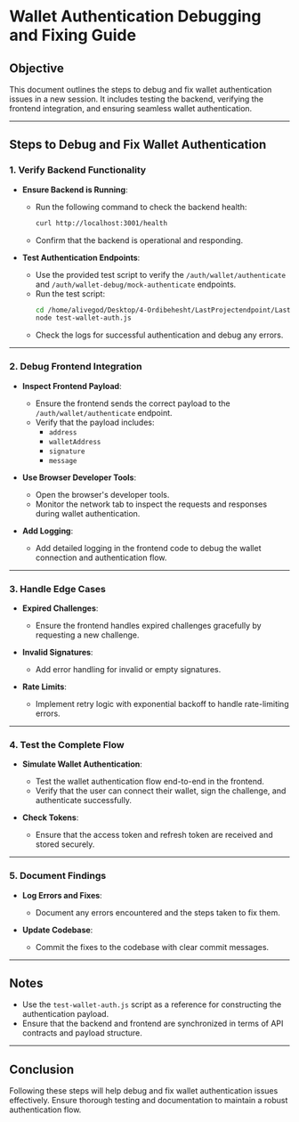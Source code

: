 # Wallet Authentication Debugging and Fixing Guide

## Objective
This document outlines the steps to debug and fix wallet authentication issues in a new session. It includes testing the backend, verifying the frontend integration, and ensuring seamless wallet authentication.

---

## Steps to Debug and Fix Wallet Authentication

### 1. Verify Backend Functionality
- **Ensure Backend is Running**:
  - Run the following command to check the backend health:
    ```bash
    curl http://localhost:3001/health
    ```
  - Confirm that the backend is operational and responding.

- **Test Authentication Endpoints**:
  - Use the provided test script to verify the `/auth/wallet/authenticate` and `/auth/wallet-debug/mock-authenticate` endpoints.
  - Run the test script:
    ```bash
    cd /home/alivegod/Desktop/4-Ordibehesht/LastProjectendpoint/LastProject/scripts/auth
    node test-wallet-auth.js
    ```
  - Check the logs for successful authentication and debug any errors.

---

### 2. Debug Frontend Integration
- **Inspect Frontend Payload**:
  - Ensure the frontend sends the correct payload to the `/auth/wallet/authenticate` endpoint.
  - Verify that the payload includes:
    - `address`
    - `walletAddress`
    - `signature`
    - `message`

- **Use Browser Developer Tools**:
  - Open the browser's developer tools.
  - Monitor the network tab to inspect the requests and responses during wallet authentication.

- **Add Logging**:
  - Add detailed logging in the frontend code to debug the wallet connection and authentication flow.

---

### 3. Handle Edge Cases
- **Expired Challenges**:
  - Ensure the frontend handles expired challenges gracefully by requesting a new challenge.

- **Invalid Signatures**:
  - Add error handling for invalid or empty signatures.

- **Rate Limits**:
  - Implement retry logic with exponential backoff to handle rate-limiting errors.

---

### 4. Test the Complete Flow
- **Simulate Wallet Authentication**:
  - Test the wallet authentication flow end-to-end in the frontend.
  - Verify that the user can connect their wallet, sign the challenge, and authenticate successfully.

- **Check Tokens**:
  - Ensure that the access token and refresh token are received and stored securely.

---

### 5. Document Findings
- **Log Errors and Fixes**:
  - Document any errors encountered and the steps taken to fix them.

- **Update Codebase**:
  - Commit the fixes to the codebase with clear commit messages.

---

## Notes
- Use the `test-wallet-auth.js` script as a reference for constructing the authentication payload.
- Ensure that the backend and frontend are synchronized in terms of API contracts and payload structure.

---

## Conclusion
Following these steps will help debug and fix wallet authentication issues effectively. Ensure thorough testing and documentation to maintain a robust authentication flow.